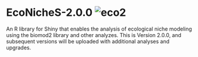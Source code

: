 # EcoNicheS-2.0.0 ![eco2](https://user-images.githubusercontent.com/25662791/244543343-ac0a9b00-a873-469d-ac33-4b49cba48a90.png)
An R library for Shiny that enables the analysis of ecological niche modeling using the biomod2 library and other analyzes. This is Version 2.0.0, and subsequent versions will be uploaded with additional analyses and upgrades. 

